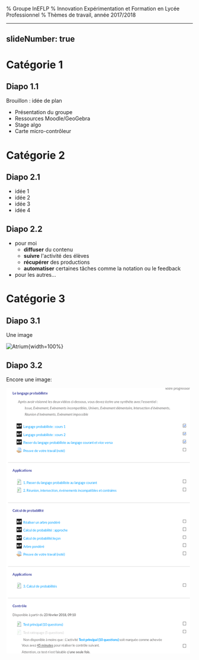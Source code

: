 % Groupe InEFLP
% Innovation Expérimentation et Formation en Lycée Professionnel
% Thèmes de travail, année 2017/2018

---
slideNumber: true
---



# Catégorie 1


## Diapo 1.1

Brouillon : idée de plan

* Présentation du groupe
* Ressources Moodle/GeoGebra
* Stage algo
* Carte micro-contrôleur



# Catégorie 2


## Diapo 2.1

- idée 1
- idée 2
- idée 3
- idée 4

 
## Diapo 2.2

- pour moi 
	- **diffuser** du contenu
	- **suivre** l'activité des élèves
	- **récupérer** des productions
	- **automatiser** certaines tâches comme la notation ou le feedback
- pour les autres…

  

# Catégorie 3



## Diapo 3.1

Une image 

![Atrium](/home/bouscadilla/eclipse-workspace/prez-moodle/res/fig-098.png){width=100%}


## Diapo 3.2

Encore une image:

![Un cours, vu par le prof](./res/fig-001.png)

